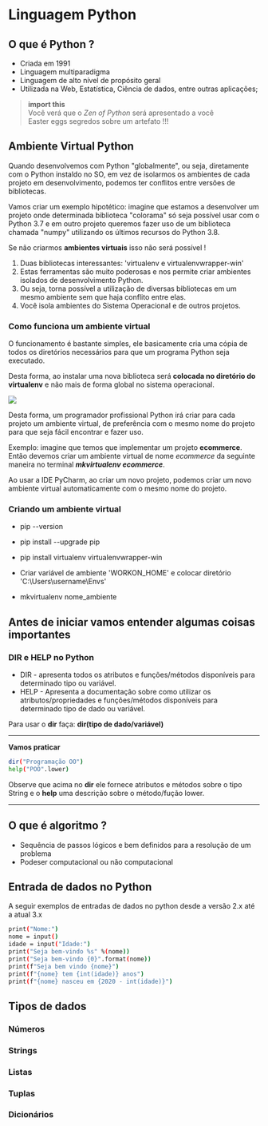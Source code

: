 # Linguagem Python

## O que é Python ?

- Criada em 1991
- Linguagem multiparadigma
- Linguagem de alto nível de propósito geral
- Utilizada na Web, Estatística, Ciência de dados, entre outras aplicações;

> **import this**  
> Você verá que o _Zen of Python_ será apresentado a você  
> Easter eggs segredos sobre um artefato !!!  

## Ambiente Virtual Python

Quando desenvolvemos com Python "globalmente", ou seja, diretamente com o Python instaldo no SO, em vez de isolarmos os ambientes de cada projeto em desenvolvimento, podemos ter conflitos entre versões de bibliotecas.

Vamos criar um exemplo hipotético: imagine que estamos a desenvolver um projeto onde determinada biblioteca "colorama" só seja possível usar com o Python 3.7 e em outro projeto queremos fazer uso de um biblioteca chamada "numpy" utilizando os últimos recursos do Python 3.8.

Se não criarmos **ambientes virtuais** isso não será possível !

1. Duas bibliotecas interessantes: 'virtualenv e virtualenvwrapper-win'
2. Estas ferramentas são muito poderosas e nos permite criar ambientes isolados de desenvolvimento Python. 
3. Ou seja, torna possível a utilização de diversas bibliotecas em um mesmo ambiente sem que haja conflito entre elas. 
4. Você isola ambientes do Sistema Operacional e de outros projetos.

### Como funciona um ambiente virtual

O funcionamento é bastante simples, ele basicamente cria uma cópia de todos os diretórios necessários para que um programa Python seja executado.

Desta forma, ao instalar uma nova biblioteca será **colocada no diretório do virtualenv** e não mais de forma global no sistema operacional.

![](https://debugeverything.com/wp-content/uploads/2020/04/python-virtualenv.001-1.jpeg)


Desta forma, um programador profissional Python irá criar para cada projeto um ambiente virtual, de preferência com o mesmo nome do projeto para que seja fácil encontrar e fazer uso. 

Exemplo: imagine que temos que implementar um projeto **ecommerce**. Então devemos criar um ambiente virtual de nome _ecommerce_ da seguinte maneira no terminal _**mkvirtualenv ecommerce**_.

Ao usar a IDE PyCharm, ao criar um novo projeto, podemos criar um novo ambiente virtual automaticamente com o mesmo nome do projeto.

### Criando um ambiente virtual

* pip --version
* pip install --upgrade pip
* pip install virtualenv virtualenvwrapper-win

* Criar variável de ambiente 'WORKON_HOME' e colocar diretório 'C:\Users\username\Envs'

* mkvirtualenv nome_ambiente

## Antes de iniciar vamos entender algumas coisas importantes

### DIR e HELP no Python

* DIR - apresenta todos os atributos e funções/métodos disponíveis para determinado tipo ou variável.
* HELP - Apresenta a documentação sobre como utilizar os atributos/propriedades e funções/métodos disponíveis para determinado tipo de dado ou variável.
 
Para usar o **dir** faça: **dir(tipo de dado/variável)**
_____

**Vamos praticar**

```bash
dir("Programação OO")
help("POO".lower)
```

Observe que acima no **dir** ele fornece atributos e métodos sobre o tipo String e o **help** uma descrição sobre o método/fução lower.
_____


## O que é algoritmo ?

- Sequência de passos lógicos e bem definidos para a resolução de um problema
- Podeser computacional ou não computacional

## Entrada de dados no Python

A seguir exemplos de entradas de dados no python desde a versão 2.x até a atual 3.x

```bash
print("Nome:")
nome = input()
idade = input("Idade:")
print("Seja bem-vindo %s" %(nome))
print("Seja bem-vindo {0}".format(nome))
print(f"Seja bem vindo {nome}")
print(f"{nome} tem {int(idade)} anos")
print(f"{nome} nasceu em {2020 - int(idade)}")
```
 
## Tipos de dados

### Números

### Strings


### Listas

### Tuplas

### Dicionários

